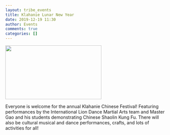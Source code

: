 ```yaml
---
layout: tribe_events
title: Klahanie Lunar New Year
date: 2019-12-19 11:30
author: Events
comments: true
categories: []
---
```

<img class="size-medium wp-image-3547 aligncenter" src="http://klahanie.com/wp-content/uploads/2020/01/Klahanie-Lunar-New-Year-FB-Cover2_for-web-300x169.jpg" alt="" width="300" height="169" />

Everyone is welcome for the annual Klahanie Chinese Festival! Featuring performances by the International Lion Dance Martial Arts team and Master Gao and his students demonstrating Chinese Shaolin Kung Fu. There will also be cultural musical and dance performances, crafts, and lots of activities for all!
